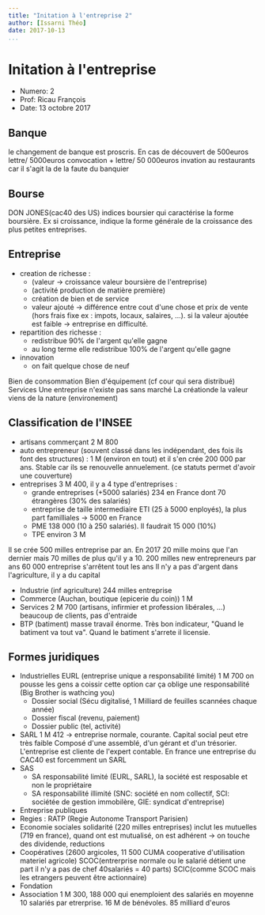 ```yaml
---
title: "Initation à l'entreprise 2"
author: [Issarni Théo]
date: 2017-10-13
...
```


# Initation à l'entreprise

* Numero: 2
* Prof: Ricau François
* Date: 13 octobre 2017

## Banque
le changement de banque est proscris. En cas de découvert de 500euros lettre/ 5000euros convocation + lettre/ 50 000euros invation au restaurants car il s'agit la de la faute du banquier

## Bourse
DON JONES(cac40 des US) indices boursier qui caractérise la forme boursière. Ex si croissance, indique la forme générale de la croissance des plus petites entreprises.

## Entreprise
- creation de richesse :
    - (valeur -> croissance valeur boursière de l'entreprise)
    - (activité production de matière première)
    - création de bien et de service
    - valeur ajouté -> différence entre cout d'une chose et prix de vente (hors frais fixe ex : impots, locaux, salaires, ...). si la valeur ajoutée est faible -> entreprise en difficulté.
- repartition des richesse :
    - redistribue 90% de l'argent qu'elle gagne
    - au long terme elle redistribue 100% de l'argent qu'elle gagne
- innovation
    - on fait quelque chose de neuf

Bien de consommation
Bien d'équipement (cf cour qui sera distribué)
Services
Une entreprise n'existe pas sans marché
La créationde  la valeur viens de la nature (environement)

## Classification de l'INSEE
- artisans commerçant 2 M 800
- auto entrepreneur (souvent classé dans les indépendant, des fois ils font des structures) : 1 M (environ en tout) et il s'en crée 200 000 par ans. Stable car ils se renouvelle annuelement. (ce statuts permet d'avoir une couverture)
- entreprises 3 M 400, il y a 4 type d'entreprises :
    - grande entreprises (+5000 salariés) 234 en France dont 70 étrangères (30% des salariés)
    - entreprise de taille intermediaire ETI (25 à 5000 enployés), la plus part familliales -> 5000 en France
    - PME 138 000 (10 à 250 salariés). Il faudrait 15 000 (10%)
    - TPE environ 3 M

Il se crée 500 milles entreprise par an. En 2017 20 mille moins que l'an dernier mais 70 milles de plus qu'il y a 10. 200 milles new entrepreneurs par ans
60 000 entreprise s'arrêtent tout les ans
Il n'y a pas d'argent dans l'agriculture, il y a du capital

- Industrie (inf agriculture) 244 milles entreprise
- Commerce (Auchan, boutique (epicerie du coin)) 1 M
- Services 2 M 700 (artisans, infirmier et profession libérales, ...) beaucoup de clients, pas d'entraide
- BTP (batiment) masse travail énorme. Très bon indicateur, "Quand le batiment va tout va". Quand le batiment s'arrete il licensie.

## Formes juridiques

- Industrielles EURL (entreprise unique a responsabilité limité) 1 M 700 on pousse les gens a coissir cette option car ça oblige une responsabilité (Big Brother is wathcing you)
    - Dossier social (Sécu digitalisé, 1 Milliard de feuilles scannées chaque année)
    - Dossier fiscal (revenu, paiement)
    - Dossier public (tel, activité)
- SARL 1 M 412 -> entreprise normale, courante. Capital social peut etre très faible Composé d'une assemblé, d'un gérant et d'un trésorier. L'entreprise est cliente de l'expert contable. En france une entreprise du CAC40 est forcemment un SARL
- SAS
    - SA responsabilité limité (EURL, SARL), la société est resposable et non le propriétaire
    - SA responsabilité illimité (SNC: société en nom collectif, SCI: sociétée de gestion immobilère, GIE: syndicat d'entreprise)
- Entreprise publiques
- Regies : RATP (Regie Autonome Transport Parisien)
- Economie sociales solidarité (220 milles entreprises) inclut les mutuelles (719 en france), quand ont est mutualisé, on est adhérent -> on touche des dividende, reductions
- Coopératives (2600 argicoles, 11 500 CUMA cooperative d'utilisation materiel agricole) SCOC(entrerprise normale ou le salarié détient une part il n'y a pas de chef 40salariés = 40 parts) SCIC(comme SCOC mais les etrangers peuvent être actionnaire)
- Fondation
- Association 1 M 300, 188 000 qui enemploient des salariés en moyenne 10 salariés par etrerprise. 16 M de bénévoles. 85 milliard d'euros
